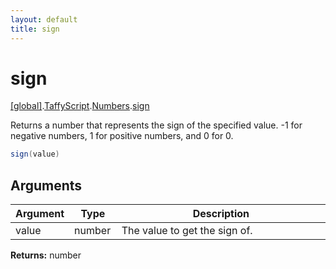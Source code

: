 ```yaml
---
layout: default
title: sign
---
```


# sign

[\[global\]]({{site.baseurl}}/docs/).[TaffyScript]({{site.baseurl}}/docs/TaffyScript/).[Numbers]({{site.baseurl}}/docs/TaffyScript/Numbers/).[sign]({{site.baseurl}}/docs/TaffyScript/Numbers/sign/)

Returns a number that represents the sign of the specified value. -1 for negative numbers, 1 for positive numbers, and 0 for 0.

```cs
sign(value)
```

## Arguments

<table>
  <col width="15%">
  <col width="15%">
  <thead>
    <tr>
      <th>Argument</th>
      <th>Type</th>
      <th>Description</th>
    </tr>
  </thead>
  <tbody>
    <tr>
      <td>value</td>
      <td>number</td>
      <td>The value to get the sign of.</td>
    </tr>
  </tbody>
</table>

**Returns:** number
